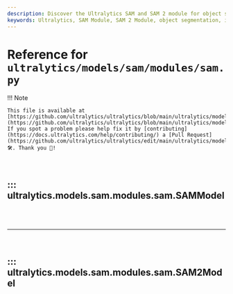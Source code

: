 ```yaml
---
description: Discover the Ultralytics SAM and SAM 2 module for object segmentation. Learn about its components, such as image encoders and mask decoders, in this comprehensive guide.
keywords: Ultralytics, SAM Module, SAM 2 Module, object segmentation, image encoder, mask decoder, prompt encoder, AI, machine learning
---
```


# Reference for `ultralytics/models/sam/modules/sam.py`

!!! Note

    This file is available at [https://github.com/ultralytics/ultralytics/blob/main/ultralytics/models/sam/modules/sam.py](https://github.com/ultralytics/ultralytics/blob/main/ultralytics/models/sam/modules/sam.py). If you spot a problem please help fix it by [contributing](https://docs.ultralytics.com/help/contributing/) a [Pull Request](https://github.com/ultralytics/ultralytics/edit/main/ultralytics/models/sam/modules/sam.py) 🛠️. Thank you 🙏!

<br>

## ::: ultralytics.models.sam.modules.sam.SAMModel

<br><br><hr><br>

## ::: ultralytics.models.sam.modules.sam.SAM2Model

<br><br>

